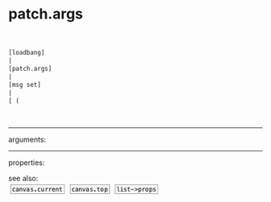 # patch.args

```


[loadbang]
|
[patch.args]
|
[msg set]
|
[ (

            
```
---
arguments:


---
properties:


see also:<br>
![canvas.current](img/object_canvas.current.png)
![canvas.top](img/object_canvas.top.png)
![list-&gt;props](img/object_list-&gt;props.png)
